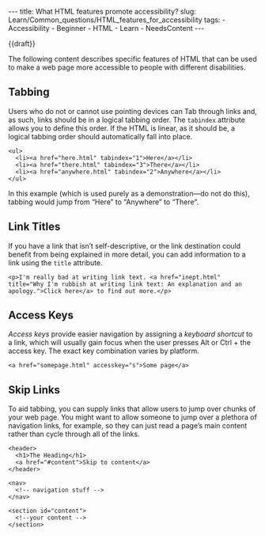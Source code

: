 --- title: What HTML features promote accessibility? slug: Learn/Common\_questions/HTML\_features\_for\_accessibility tags: - Accessibility - Beginner - HTML - Learn - NeedsContent ---

{{draft}}

The following content describes specific features of HTML that can be used to make a web page more accessible to people with different disabilities.

Tabbing
-------

Users who do not or cannot use pointing devices can Tab through links and, as such, links should be in a logical tabbing order. The `tabindex` attribute allows you to define this order. If the HTML is linear, as it should be, a logical tabbing order should automatically fall into place.

    <ul>
      <li><a href="here.html" tabindex="1">Here</a></li>
      <li><a href="there.html" tabindex="3">There</a></li>
      <li><a href="anywhere.html" tabindex="2">Anywhere</a></li>
    </ul>

In this example (which is used purely as a demonstration—do not do this), tabbing would jump from “Here” to “Anywhere” to “There”.

Link Titles
-----------

If you have a link that isn’t self-descriptive, or the link destination could benefit from being explained in more detail, you can add information to a link using the `title` attribute.

    <p>I'm really bad at writing link text. <a href="inept.html" title="Why I'm rubbish at writing link text: An explanation and an apology.">Click here</a> to find out more.</p>

Access Keys
-----------

*Access keys* provide easier navigation by assigning a *keyboard shortcut* to a link, which will usually gain focus when the user presses Alt or Ctrl + the access key. The exact key combination varies by platform.

    <a href="somepage.html" accesskey="s">Some page</a>

Skip Links
----------

To aid tabbing, you can supply links that allow users to jump over chunks of your web page. You might want to allow someone to jump over a plethora of navigation links, for example, so they can just read a page’s main content rather than cycle through all of the links.

    <header>
      <h1>The Heading</h1>
      <a href="#content">Skip to content</a>
    </header>

    <nav>
      <!-- navigation stuff -->
    </nav>

    <section id="content">
      <!--your content -->
    </section>
